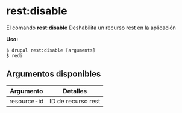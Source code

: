 # rest:disable
El comando **rest:disable** Deshabilita un recurso rest en la aplicación

**Uso:**
```
$ drupal rest:disable [arguments] 
$ redi  
```

## Argumentos disponibles
Argumento | Detalles
---------|-------------
resource-id | ID de recurso rest
